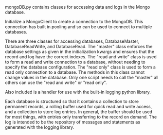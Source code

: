 mongoDB.py contains classes for accessing data and logs in the Mongo database.

Initialize a MongoClient to create a connection to the MongoDB. This connection has built in pooling and so can be used to connect to multiple databases.

There are three classes for accessing databases, DatabaseMaster, DatabaseReadWrite, and DatabaseRead. The "master" class enforces the database settings as given in the initialization kwargs and ensures that the record and log have the correct indexes. The "read and write" class is used to form a read and write connection to a database, without needing to specify the database configuration. The "read only" class is used to form a read only connection to a database. The methods in this class cannot change values in the database. Only one script needs to call the "master" all others can use the "read and write" or "read only".

Also included is a handler for use with the built-in logging python library.

Each database is structured so that it contains a collection to store permanent records, a rolling buffer used for quick read and write access, and a collection to store log entries. In general, the buffer should be used for most things, with entries only transferring to the record on demand. The log is intended to be the repository of messages and statements as generated with the logging library.

